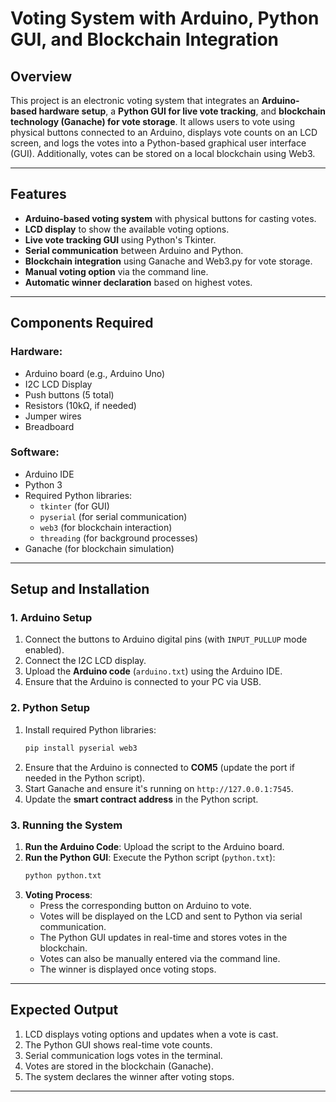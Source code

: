 # Voting System with Arduino, Python GUI, and Blockchain Integration

## Overview
This project is an electronic voting system that integrates an **Arduino-based hardware setup**, a **Python GUI for live vote tracking**, and **blockchain technology (Ganache) for vote storage**. It allows users to vote using physical buttons connected to an Arduino, displays vote counts on an LCD screen, and logs the votes into a Python-based graphical user interface (GUI). Additionally, votes can be stored on a local blockchain using Web3.

---

## Features
- **Arduino-based voting system** with physical buttons for casting votes.
- **LCD display** to show the available voting options.
- **Live vote tracking GUI** using Python's Tkinter.
- **Serial communication** between Arduino and Python.
- **Blockchain integration** using Ganache and Web3.py for vote storage.
- **Manual voting option** via the command line.
- **Automatic winner declaration** based on highest votes.

---

## Components Required
### **Hardware:**
- Arduino board (e.g., Arduino Uno)
- I2C LCD Display
- Push buttons (5 total)
- Resistors (10kΩ, if needed)
- Jumper wires
- Breadboard

### **Software:**
- Arduino IDE
- Python 3
- Required Python libraries:
  - `tkinter` (for GUI)
  - `pyserial` (for serial communication)
  - `web3` (for blockchain interaction)
  - `threading` (for background processes)
- Ganache (for blockchain simulation)

---

## Setup and Installation
### **1. Arduino Setup**
1. Connect the buttons to Arduino digital pins (with `INPUT_PULLUP` mode enabled).
2. Connect the I2C LCD display.
3. Upload the **Arduino code** (`arduino.txt`) using the Arduino IDE.
4. Ensure that the Arduino is connected to your PC via USB.

### **2. Python Setup**
1. Install required Python libraries:
   ```sh
   pip install pyserial web3
   ```
2. Ensure that the Arduino is connected to **COM5** (update the port if needed in the Python script).
3. Start Ganache and ensure it's running on `http://127.0.0.1:7545`.
4. Update the **smart contract address** in the Python script.

### **3. Running the System**
1. **Run the Arduino Code**: Upload the script to the Arduino board.
2. **Run the Python GUI**: Execute the Python script (`python.txt`):
   ```sh
   python python.txt
   ```
3. **Voting Process**:
   - Press the corresponding button on Arduino to vote.
   - Votes will be displayed on the LCD and sent to Python via serial communication.
   - The Python GUI updates in real-time and stores votes in the blockchain.
   - Votes can also be manually entered via the command line.
   - The winner is displayed once voting stops.

---

## Expected Output
1. LCD displays voting options and updates when a vote is cast.
2. The Python GUI shows real-time vote counts.
3. Serial communication logs votes in the terminal.
4. Votes are stored in the blockchain (Ganache).
5. The system declares the winner after voting stops.

---
